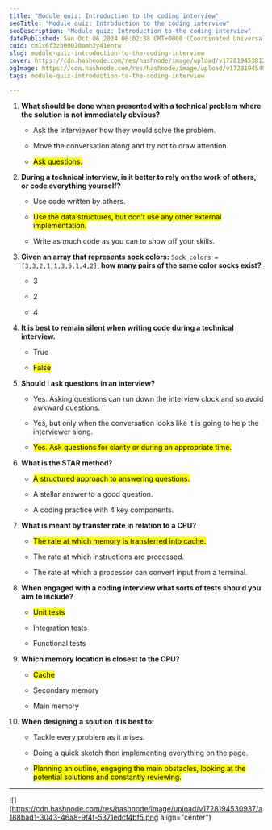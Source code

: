 ```yaml
---
title: "Module quiz: Introduction to the coding interview"
seoTitle: "Module quiz: Introduction to the coding interview"
seoDescription: "Module quiz: Introduction to the coding interview"
datePublished: Sun Oct 06 2024 06:02:38 GMT+0000 (Coordinated Universal Time)
cuid: cm1x6f3zb00020amh2y41entw
slug: module-quiz-introduction-to-the-coding-interview
cover: https://cdn.hashnode.com/res/hashnode/image/upload/v1728194538129/50db8794-c782-48dc-9fdf-835633e775ad.png
ogImage: https://cdn.hashnode.com/res/hashnode/image/upload/v1728194548084/8cc4f6db-8738-40ed-9109-e1e09c606a61.png
tags: module-quiz-introduction-to-the-coding-interview

---
```


1. **What should be done when presented with a technical problem where the solution is not immediately obvious?**
    
    * Ask the interviewer how they would solve the problem.
        
    * Move the conversation along and try not to draw attention.
        
    * <mark>Ask questions.</mark>
        
2. **During a technical interview, is it better to rely on the work of others, or code everything yourself?**
    
    * Use code written by others.
        
    * <mark>Use the data structures, but don’t use any other external implementation.</mark>
        
    * Write as much code as you can to show off your skills.
        
3. **Given an array that represents sock colors:** `Sock_colors = [3,3,2,1,1,3,5,1,4,2]`**, how many pairs of the same color socks exist?**
    
    * 3
        
    * 2
        
    * 4
        
4. **It is best to remain silent when writing code during a technical interview.**
    
    * True
        
    * <mark>False</mark>
        
5. **Should I ask questions in an interview?**
    
    * Yes. Asking questions can run down the interview clock and so avoid awkward questions.
        
    * Yes, but only when the conversation looks like it is going to help the interviewer along.
        
    * <mark>Yes. Ask questions for clarity or during an appropriate time.</mark>
        
6. **What is the STAR method?**
    
    * <mark>A structured approach to answering questions.</mark>
        
    * A stellar answer to a good question.
        
    * A coding practice with 4 key components.
        
7. **What is meant by transfer rate in relation to a CPU?**
    
    * <mark>The rate at which memory is transferred into cache.</mark>
        
    * The rate at which instructions are processed.
        
    * The rate at which a processor can convert input from a terminal.
        
8. **When engaged with a coding interview what sorts of tests should you aim to include?**
    
    * <mark>Unit tests</mark>
        
    * Integration tests
        
    * Functional tests
        
9. **Which memory location is closest to the CPU?**
    
    * <mark>Cache</mark>
        
    * Secondary memory
        
    * Main memory
        
10. **When designing a solution it is best to:**
    
    * Tackle every problem as it arises.
        
    * Doing a quick sketch then implementing everything on the page.
        
    * <mark>Planning an outline, engaging the main obstacles, looking at the potential solutions and constantly reviewing.</mark>
        

---

![](https://cdn.hashnode.com/res/hashnode/image/upload/v1728194530937/a188bad1-3043-46a8-9f4f-5371edcf4bf5.png align="center")